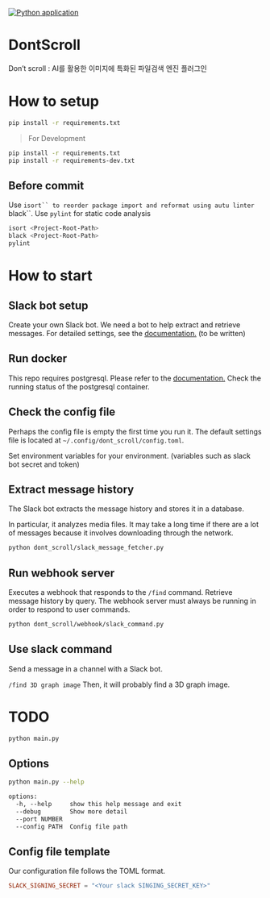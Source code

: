 [![Python application](https://github.com/sciomage-lab/DontScroll/actions/workflows/python-app.yml/badge.svg?branch=main)](https://github.com/sciomage-lab/DontScroll/actions/workflows/python-app.yml)

# DontScroll
Don’t scroll : AI를 활용한 이미지에 특화된 파일검색 엔진 플러그인 

# How to setup
```sh
pip install -r requirements.txt
```
> For Development
```sh
pip install -r requirements.txt
pip install -r requirements-dev.txt
```

## Before commit 
Use `isort`` to reorder package import and reformat using autu linter `black``.
Use `pylint` for static code analysis
```sh
isort <Project-Root-Path>
black <Project-Root-Path>
pylint
```

# How to start

## Slack bot setup

Create your own Slack bot.
We need a bot to help extract and retrieve messages.
For detailed settings, see the [documentation.](./) (to be written)

## Run docker

This repo requires postgresql. Please refer to the [documentation.](./docker/postgres/README.md)
Check the running status of the postgresql container.

## Check the config file

Perhaps the config file is empty the first time you run it. 
The default settings file is located at `~/.config/dont_scroll/config.toml`.

Set environment variables for your environment. (variables such as slack bot secret and token)

## Extract message history

The Slack bot extracts the message history and stores it in a database.

In particular, it analyzes media files. 
It may take a long time if there are a lot of messages because it involves downloading through the network.

```bash
python dont_scroll/slack_message_fetcher.py
```

## Run webhook server

Executes a webhook that responds to the `/find` command.
Retrieve message history by query.
The webhook server must always be running in order to respond to user commands.

```bash
python dont_scroll/webhook/slack_command.py
```

## Use slack command

Send a message in a channel with a Slack bot.

`/find 3D graph image`
Then, it will probably find a 3D graph image.

# TODO 

```sh
python main.py
```

## Options
```sh
python main.py --help
```
```txt
options:
  -h, --help     show this help message and exit
  --debug        Show more detail
  --port NUMBER
  --config PATH  Config file path
  ```

## Config file template
Our configuration file follows the TOML format.
```toml
SLACK_SIGNING_SECRET = "<Your slack SINGING_SECRET_KEY>"
```
